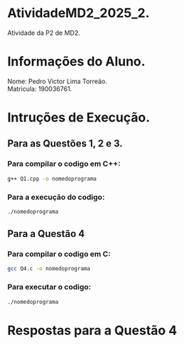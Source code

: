 # AtividadeMD2_2025_2.
Atividade da P2 de MD2.

# Informações do Aluno.

Nome: Pedro Victor Lima Torreão.  
Matricula: 190036761.

# Intruções de Execução.
## Para as Questões 1, 2 e 3.
### Para compilar o codigo em C++:

```bash
g++ Q1.cpp -o nomedoprograma
```
### Para a execução do codigo:

```bash
./nomedoprograma
```

## Para a Questão 4
### Para compilar o codigo em C:

```bash
gcc Q4.c -o nomedoprograma
```
### Para executar o codigo:

```bash
./nomedoprograma
```
# Respostas para a Questão 4
